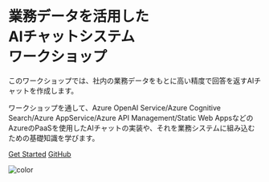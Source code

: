 # 業務データを活用した<br>AIチャットシステム<br>ワークショップ


このワークショップでは、社内の業務データをもとに高い精度で回答を返すAIチャットを作成します。

ワークショップを通して、Azure OpenAI Service/Azure Cognitive Search/Azure AppService/Azure API Management/Static Web AppsなどのAzureのPaaSを使用したAIチャットの実装や、それを業務システムに組み込むための基礎知識を学びます。



[Get Started](#main)
[GitHub](https://github.com/asashiho/openai-workshop)


<!-- background color -->
![color](#f0f0f0)
